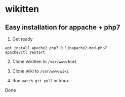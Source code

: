 # wikitten

## Easy installation for appache + php7

1. Get ready
```
apt install apache2 php7.0 libapache2-mod-php7
apache2ctl restart
```

2. Clone wikitten to `/var/www/html`

3. Clone wiki to `/var/www/wiki`

4. Run `watch git pull` in tmux

Done
